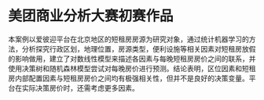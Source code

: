 # 美团商业分析大赛初赛作品

本案例以爱彼迎平台在北京地区的短租房房源为研究对象，通过统计机器学习的方法，分析探究行政区划，地理位置，房源类型，便利设施等相关因素对短租房放假的影响做用，建立了对数线性模型来描述各因素与每晚短租房房价之间的联系，并使用决策树和随机森林模型尝试对每晚房价进行预测。结论表明，区位因素和短租房内部配置因素与短租房房价之间均有极强相关性，但并不是良好的决策变量。平台在实际决策房价时，还需考虑更多因素。